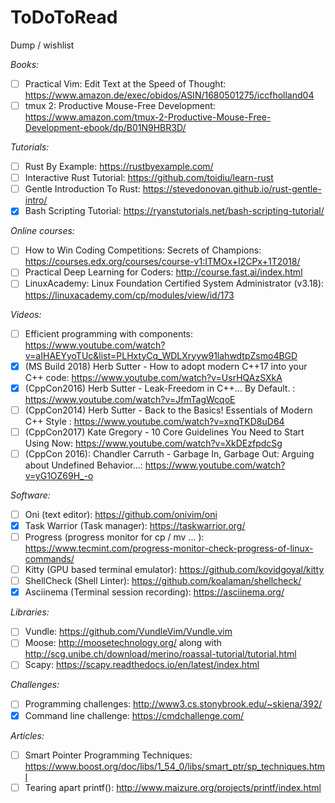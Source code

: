 # ToDoToRead
Dump / wishlist

*Books:*

- [ ] Practical Vim: Edit Text at the Speed of Thought: https://www.amazon.de/exec/obidos/ASIN/1680501275/iccfholland04
- [ ] tmux 2: Productive Mouse-Free Development: https://www.amazon.com/tmux-2-Productive-Mouse-Free-Development-ebook/dp/B01N9HBR3D/

*Tutorials:*

- [ ] Rust By Example: https://rustbyexample.com/
- [ ] Interactive Rust Tutorial: https://github.com/toidiu/learn-rust
- [ ] Gentle Introduction To Rust: https://stevedonovan.github.io/rust-gentle-intro/
- [x] Bash Scripting Tutorial: https://ryanstutorials.net/bash-scripting-tutorial/

*Online courses:*

- [ ] How to Win Coding Competitions: Secrets of Champions: https://courses.edx.org/courses/course-v1:ITMOx+I2CPx+1T2018/
- [ ] Practical Deep Learning for Coders: http://course.fast.ai/index.html
- [ ] LinuxAcademy: Linux Foundation Certified System Administrator (v3.18): https://linuxacademy.com/cp/modules/view/id/173

*Videos:*
- [ ] Efficient programming with components: https://www.youtube.com/watch?v=aIHAEYyoTUc&list=PLHxtyCq_WDLXryyw91lahwdtpZsmo4BGD
- [x] (MS Build 2018) Herb Sutter - How to adopt modern C++17 into your C++ code: https://www.youtube.com/watch?v=UsrHQAzSXkA
- [x] (CppCon2016) Herb Sutter - Leak-Freedom in C++... By Default. : https://www.youtube.com/watch?v=JfmTagWcqoE
- [ ] (CppCon2014) Herb Sutter - Back to the Basics! Essentials of Modern C++ Style : https://www.youtube.com/watch?v=xnqTKD8uD64
- [ ] (CppCon2017) Kate Gregory - 10 Core Guidelines You Need to Start Using Now: https://www.youtube.com/watch?v=XkDEzfpdcSg
- [ ] (CppCon 2016): Chandler Carruth - Garbage In, Garbage Out: Arguing about Undefined Behavior...: https://www.youtube.com/watch?v=yG1OZ69H_-o

*Software:*

- [ ] Oni (text editor): https://github.com/onivim/oni
- [x] Task Warrior (Task manager): https://taskwarrior.org/
- [ ] Progress (progress monitor for cp / mv ... ): https://www.tecmint.com/progress-monitor-check-progress-of-linux-commands/
- [ ] Kitty (GPU based terminal emulator): https://github.com/kovidgoyal/kitty
- [ ] ShellCheck (Shell Linter): https://github.com/koalaman/shellcheck/
- [x] Asciinema (Terminal session recording): https://asciinema.org/

*Libraries:*

- [ ] Vundle: https://github.com/VundleVim/Vundle.vim
- [ ] Moose: http://moosetechnology.org/ along with http://scg.unibe.ch/download/merino/roassal-tutorial/tutorial.html
- [ ] Scapy: https://scapy.readthedocs.io/en/latest/index.html

*Challenges:*

- [ ] Programming challenges: http://www3.cs.stonybrook.edu/~skiena/392/
- [x] Command line challenge: https://cmdchallenge.com/

*Articles:*

- [ ] Smart Pointer Programming Techniques: https://www.boost.org/doc/libs/1_54_0/libs/smart_ptr/sp_techniques.html
- [ ] Tearing apart printf(): http://www.maizure.org/projects/printf/index.html
